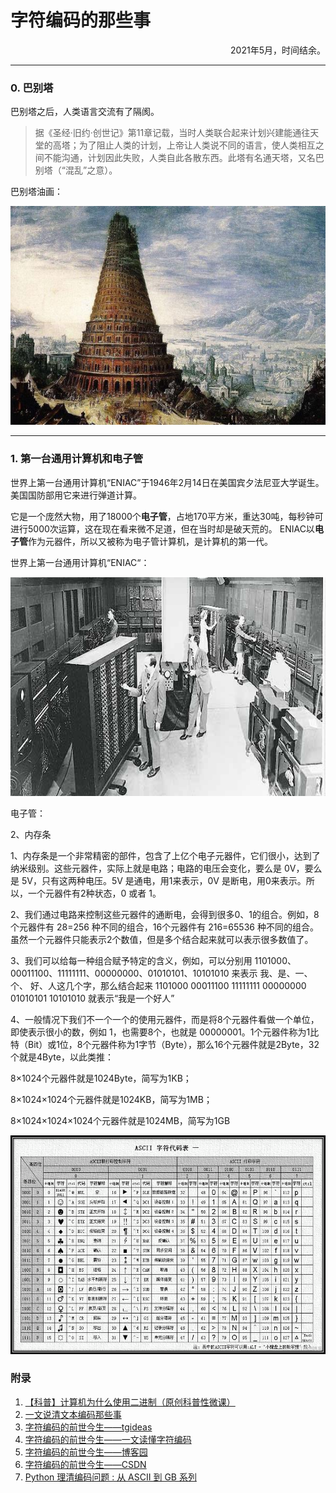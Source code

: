 # 字符编码的那些事
<p align="right">2021年5月，时间结余。</p>

---

### 0. 巴别塔

巴别塔之后，人类语言交流有了隔阂。

> 据《圣经·旧约·创世记》第11章记载，当时人类联合起来计划兴建能通往天堂的高塔；为了阻止人类的计划，上帝让人类说不同的语言，使人类相互之间不能沟通，计划因此失败，人类自此各散东西。此塔有名通天塔，又名巴别塔（“混乱”之意）。

巴别塔油画：

 <img src="..\pictures\comprehensive\babel.jpg" title="巴别塔" width="600px" height="350px">

---

### 1. 第一台通用计算机和电子管

世界上第一台通用计算机“ENIAC”于1946年2月14日在美国宾夕法尼亚大学诞生。美国国防部用它来进行弹道计算。

它是一个庞然大物，用了18000个**电子管**，占地170平方米，重达30吨，每秒钟可进行5000次运算，这在现在看来微不足道，但在当时却是破天荒的。 ENIAC以**电子管**作为元器件，所以又被称为电子管计算机，是计算机的第一代。

世界上第一台通用计算机“ENIAC“：

 <img src="..\pictures\comprehensive\eniac.jpg" title="巴别塔" width="600px" height="350px">

电子管：







2、内存条


1、内存条是一个非常精密的部件，包含了上亿个电子元器件，它们很小，达到了纳米级别。这些元器件，实际上就是电路；电路的电压会变化，要么是 0V，要么是 5V，只有这两种电压。5V 是通电，用1来表示，0V 是断电，用0来表示。所以，一个元器件有2种状态，0 或者 1。

2、我们通过电路来控制这些元器件的通断电，会得到很多0、1的组合。例如，8个元器件有 28=256 种不同的组合，16个元器件有 216=65536 种不同的组合。虽然一个元器件只能表示2个数值，但是多个结合起来就可以表示很多数值了。

3、我们可以给每一种组合赋予特定的含义，例如，可以分别用 1101000、00011100、11111111、00000000、01010101、10101010 来表示 我、是、一、个、 好、人这几个字，那么结合起来 1101000 00011100 11111111 00000000 01010101 10101010 就表示“我是一个好人”

4、一般情况下我们不一个一个的使用元器件，而是将8个元器件看做一个单位，即使表示很小的数，例如 1，也需要8个，也就是 00000001。1个元器件称为1比特（Bit）或1位，8个元器件称为1字节（Byte），那么16个元器件就是2Byte，32个就是4Byte，以此类推：

8×1024个元器件就是1024Byte，简写为1KB；

8×1024×1024个元器件就是1024KB，简写为1MB；

8×1024×1024×1024个元器件就是1024MB，简写为1GB

 <img src="..\pictures\comprehensive\ASCII.png" title="ASCII表" width="600px" height="350px">

### 附录

1. [【科普】计算机为什么使用二进制（原创科普性微课）](https://www.bilibili.com/video/BV1Eb411n7fE)
2. [一文说清文本编码那些事](https://zhuanlan.zhihu.com/p/113772793)
3. [字符编码的前世今生——tgideas](https://tgideas.qq.com/webplat/info/news_version3/804/808/811/m579/201307/218730.shtml)
4. [字符编码的前世今生——一文读懂字符编码](https://cloud.tencent.com/developer/article/1450938)
5. [字符编码的前世今生——博客园](https://www.cnblogs.com/gollong/p/9359548.html)
6. [字符编码的前世今生——CSDN](https://blog.csdn.net/djh1179/article/details/102241469)
7. [Python 理清编码问题 : 从 ASCII 到 GB 系列](https://blog.csdn.net/BF02jgtRS00XKtCx/article/details/115410357)

